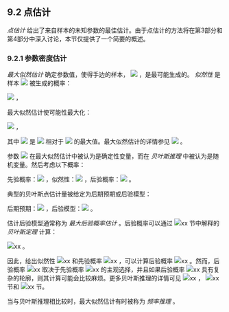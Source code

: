## 9.2 点估计


*点估计* 给出了来自样本的未知参数的最佳估计。由于点估计的方法将在第3部分和第4部分中深入讨论，本节仅提供了一个简要的概述。

### 9.2.1 参数密度估计

*最大似然估计* 确定参数值，使得手边的样本， <img src="http://latex.codecogs.com/gif.latex?\mathfrak{D}=\left\{x_i\right\}_{i=1}^{n}" style="border:none;"> ，是最可能生成的。 *似然性* 是样本 <img src="http://latex.codecogs.com/gif.latex?\mathfrak{D}" style="border:none;"> 被生成的概率：  

<img src="http://latex.codecogs.com/gif.latex?L(\theta)=\prod_{i=1}^{n}g(x_i;\theta)" style="border:none;"> ，  

最大似然估计使可能性最大化：  

<img src="http://latex.codecogs.com/gif.latex?\hat{\theta_{ML}}=\underset{\theta}{\arg%20max}L(\theta)" style="border:none;"> ，  

其中 <img src="http://latex.codecogs.com/gif.latex?\underset{\theta}{\arg%20max}L(\theta)" style="border:none;"> 是 <img src="http://latex.codecogs.com/gif.latex?L(\theta)" style="border:none;"> 相对于 <img src="http://latex.codecogs.com/gif.latex?\theta" style="border:none;"> 的最大值。最大似然估计的详情参见 <img src="http://latex.codecogs.com/gif.latex?Chapter12" style="border:none;"> 。  

参数 <img src="http://latex.codecogs.com/gif.latex?\theta" style="border:none;"> 在最大似然估计中被认为是确定性变量，而在 *贝叶斯推理* 中被认为是随机变量。然后考虑以下概率：  

先验概率：<img src="http://latex.codecogs.com/gif.latex?p(\theta)" style="border:none;"> ，似然性：<img src="http://latex.codecogs.com/gif.latex?p(\mathfrak{D}\mid\theta)" style="border:none;"> ，后验概率：<img src="http://latex.codecogs.com/gif.latex?p(\theta\mid\mathfrak{D})" style="border:none;"> 。  

典型的贝叶斯点估计量被给定为后期预期或后验模型：  

后期预期：<img src="http://latex.codecogs.com/gif.latex?\int\theta p(\theta\mid\mathfrak{D})d\theta" style="border:none;"> ，后验模型：<img src="http://latex.codecogs.com/gif.latex?\underset{\theta}{\arg%20max}p(\theta\mid\mathfrak{D})" style="border:none;"> 。  

估计后验模型通常称为 *最大后验概率估计* 。后验概率可以通过 <img src="http://latex.codecogs.com/gif.latex?在此插入Latex公式" style="border:none;">xx 节中解释的 *贝叶斯定理* 计算：  

<img src="http://latex.codecogs.com/gif.latex?在此插入Latex公式" style="border:none;">xx 。  

因此，给出似然性 <img src="http://latex.codecogs.com/gif.latex?在此插入Latex公式" style="border:none;">xx 和先验概率 <img src="http://latex.codecogs.com/gif.latex?在此插入Latex公式" style="border:none;">xx ，可以计算后验概率 <img src="http://latex.codecogs.com/gif.latex?在此插入Latex公式" style="border:none;">xx 。然而，后验概率 <img src="http://latex.codecogs.com/gif.latex?在此插入Latex公式" style="border:none;">xx 取决于先验概率 <img src="http://latex.codecogs.com/gif.latex?在此插入Latex公式" style="border:none;">xx 的主观选择，并且如果后验概率 <img src="http://latex.codecogs.com/gif.latex?在此插入Latex公式" style="border:none;">xx 具有复杂的轮廓，则其计算可能会比较麻烦。更多贝叶斯推理的详情可见 <img src="http://latex.codecogs.com/gif.latex?在此插入Latex公式" style="border:none;">xx ， <img src="http://latex.codecogs.com/gif.latex?在此插入Latex公式" style="border:none;">xx 节和 <img src="http://latex.codecogs.com/gif.latex?在此插入Latex公式" style="border:none;">xx 节。  

当与贝叶斯推理相比较时，最大似然估计有时被称为 *频率推理* 。
